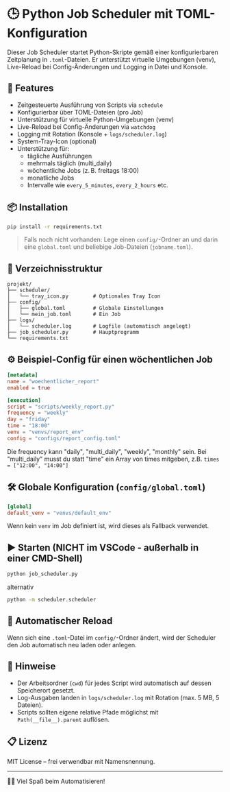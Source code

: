 # 🕒 Python Job Scheduler mit TOML-Konfiguration

Dieser Job Scheduler startet Python-Skripte gemäß einer konfigurierbaren Zeitplanung in `.toml`-Dateien. Er unterstützt virtuelle Umgebungen (venv), Live-Reload bei Config-Änderungen und Logging in Datei und Konsole.

## 🚀 Features

- Zeitgesteuerte Ausführung von Scripts via `schedule`
- Konfigurierbar über TOML-Dateien (pro Job)
- Unterstützung für virtuelle Python-Umgebungen (venv)
- Live-Reload bei Config-Änderungen via `watchdog`
- Logging mit Rotation (Konsole + `logs/scheduler.log`)
- System-Tray-Icon (optional)
- Unterstützung für:
  - tägliche Ausführungen
  - mehrmals täglich (multi_daily)
  - wöchentliche Jobs (z. B. freitags 18:00)
  - monatliche Jobs
  - Intervalle wie `every_5_minutes`, `every_2_hours` etc.

## 📦 Installation

```bash
pip install -r requirements.txt
```

> Falls noch nicht vorhanden: Lege einen `config/`-Ordner an und darin eine `global.toml` und beliebige Job-Dateien (`jobname.toml`).

## 📁 Verzeichnisstruktur

```
projekt/
├── scheduler/
│   └── tray_icon.py        # Optionales Tray Icon
├── config/
│   ├── global.toml         # Globale Einstellungen
│   └── mein_job.toml       # Ein Job
├── logs/
│   └── scheduler.log       # Logfile (automatisch angelegt)
├── job_scheduler.py        # Hauptprogramm
└── requirements.txt
```

## ⚙️ Beispiel-Config für einen wöchentlichen Job

```toml
[metadata]
name = "woechentlicher_report"
enabled = true

[execution]
script = "scripts/weekly_report.py"
frequency = "weekly"
day = "friday"
time = "18:00"
venv = "venvs/report_env"
config = "configs/report_config.toml"
```

Die frequency kann "daily", "multi_daily", "weekly", "monthly" sein. Bei "multi_daily" musst du statt "time" ein Array von times mitgeben, z.B. ```times = ["12:00", "14:00"]```


## 🛠️ Globale Konfiguration (`config/global.toml`)

```toml
[global]
default_venv = "venvs/default_env"
```

Wenn kein `venv` im Job definiert ist, wird dieses als Fallback verwendet.

## ▶️ Starten (NICHT im VSCode - außerhalb in einer CMD-Shell)

```bash
python job_scheduler.py
```

alternativ
```bash
python -m scheduler.scheduler
```

## 🔄 Automatischer Reload

Wenn sich eine `.toml`-Datei im `config/`-Ordner ändert, wird der Scheduler den Job automatisch neu laden oder anlegen.

## 📌 Hinweise

- Der Arbeitsordner (`cwd`) für jedes Script wird automatisch auf dessen Speicherort gesetzt.
- Log-Ausgaben landen in `logs/scheduler.log` mit Rotation (max. 5 MB, 5 Dateien).
- Scripts sollten eigene relative Pfade möglichst mit `Path(__file__).parent` auflösen.

## 📋 Lizenz

MIT License – frei verwendbar mit Namensnennung.

---

🧑‍💻 Viel Spaß beim Automatisieren!
